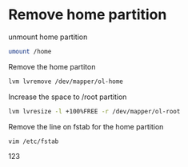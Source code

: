 # Remove home partition

unmount home partition
```sh
umount /home
```

Remove the home partiton 
```sh
lvm lvremove /dev/mapper/ol-home
```

Increase the space to /root partition
```sh
lvm lvresize -l +100%FREE -r /dev/mapper/ol-root
```

Remove the line on fstab for the home partition
```sh
vim /etc/fstab
```

123
